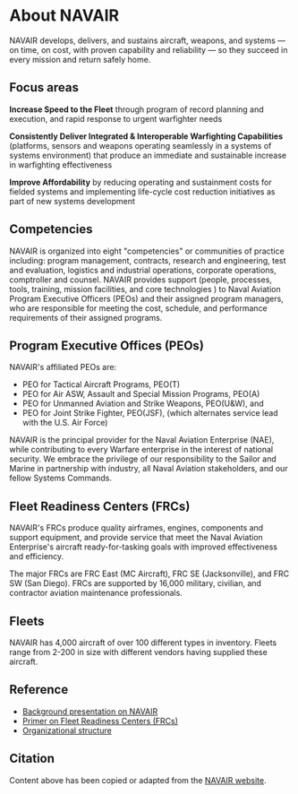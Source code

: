# About NAVAIR

NAVAIR develops, delivers, and sustains aircraft, weapons, and systems — on time, on cost, with proven capability and reliability — so they succeed in every mission and return safely home.

## Focus areas

**Increase Speed to the Fleet** through program of record planning and execution, and rapid response to urgent warfighter needs
 
**Consistently Deliver Integrated & Interoperable Warfighting Capabilities** (platforms, sensors and weapons operating seamlessly in a systems of systems environment) that produce an immediate and sustainable increase in warfighting effectiveness
 
**Improve Affordability** by reducing operating and sustainment costs for fielded systems and implementing life-cycle cost reduction initiatives as part of new systems development


## Competencies

NAVAIR is organized into eight "competencies" or communities of practice including: program management, contracts, research and engineering, test and evaluation, logistics and industrial operations, corporate operations, comptroller and counsel.  NAVAIR provides support (people, processes, tools, training, mission facilities, and core technologies ) to Naval Aviation Program Executive Officers (PEOs) and their assigned program managers, who are responsible for meeting the cost, schedule, and performance requirements of their assigned programs.


## Program Executive Offices (PEOs)

NAVAIR's affiliated PEOs are:
 - PEO for Tactical Aircraft Programs, PEO(T)
 - PEO for Air ASW, Assault and Special Mission Programs, PEO(A)
 - PEO for Unmanned Aviation and Strike Weapons, PEO(U&W), and
 - PEO for Joint Strike Fighter, PEO(JSF), (which alternates service lead with the U.S. Air Force)
   
NAVAIR is the principal provider for the Naval Aviation Enterprise (NAE), while contributing to every Warfare enterprise in the interest of national security. We embrace the privilege of our responsibility to the Sailor and Marine in partnership with industry, all Naval Aviation stakeholders, and our fellow Systems Commands.


## Fleet Readiness Centers (FRCs)

NAVAIR's FRCs produce quality airframes, engines, components and support equipment, and provide service that meet the Naval Aviation Enterprise's aircraft ready-for-tasking goals with improved effectiveness and efficiency.

The major FRCs are FRC East (MC Aircraft), FRC SE (Jacksonville), and FRC SW (San Diego). FRCs are supported by 16,000 military, civilian, and contractor aviation maintenance professionals.


## Fleets 

NAVAIR has 4,000 aircraft of over 100 different types in inventory. Fleets range from 2-200 in size with different vendors having supplied these aircraft.


## Reference
 - [Background presentation on NAVAIR](http://www.navair.navy.mil/index.cfm?fuseaction=home.download&key=4A43D6C6-444A-4C9F-8AF3-29089FF94C43)
 - [Primer on Fleet Readiness Centers (FRCs)](http://www.navair.navy.mil/index.cfm?fuseaction=home.display&key=336F87D3-FBB9-4ED5-A2C8-5E1E58EF1FC4)
 - [Organizational structure](http://www.navair.navy.mil/index.cfm?fuseaction=home.download&key=6F9E04A2-4F04-4FDC-8455-74114378BC50)


 ## Citation

 Content above has been copied or adapted from the [NAVAIR website](http://www.navair.navy.mil/index.cfm?fuseaction=home.display&key=92CEA25F-AD6C-4EA4-9953-CCCD3C4F9581).
